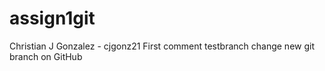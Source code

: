 # assign1git
Christian J Gonzalez - cjgonz21
First comment
testbranch change
new git branch on GitHub
